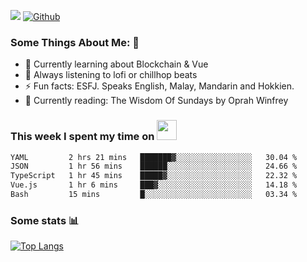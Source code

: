 ![](https://visitor-badge.laobi.icu/badge?page_id=seanho96.seanho96)
[![Github](https://img.shields.io/github/followers/seanho96?label=Follow&style=social)](https://github.com/seanho96)

### Some Things About Me: 👋
- 🌱 Currently learning about Blockchain & Vue
- :musical_note: Always listening to lofi or chillhop beats
- :zap: Fun facts: ESFJ. Speaks English, Malay, Mandarin and Hokkien.
- :book: Currently reading: The Wisdom Of Sundays by Oprah Winfrey

### This week I spent my time on <img src="https://media.giphy.com/media/SvQzkTQb3ZwKcj1QTO/giphy.gif" width="32">

<!--START_SECTION:waka-->

```txt
YAML         2 hrs 21 mins   ███████▓░░░░░░░░░░░░░░░░░   30.04 %
JSON         1 hr 56 mins    ██████░░░░░░░░░░░░░░░░░░░   24.66 %
TypeScript   1 hr 45 mins    █████▓░░░░░░░░░░░░░░░░░░░   22.32 %
Vue.js       1 hr 6 mins     ███▓░░░░░░░░░░░░░░░░░░░░░   14.18 %
Bash         15 mins         █░░░░░░░░░░░░░░░░░░░░░░░░   03.34 %
```

<!--END_SECTION:waka-->

### Some stats 📊

[![Top Langs](https://github-readme-stats.vercel.app/api/top-langs/?username=seanho96&layout=compact&theme=graywhite)](https://github.com/anuraghazra/github-readme-stats)
<br/>
<!-- ![GitHub stats](https://github-readme-stats.vercel.app/api?username=seanho96&show_icons=true&theme=graywhite)-->

